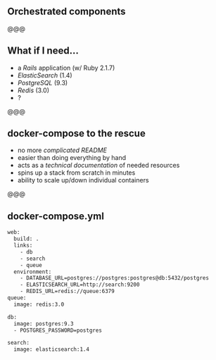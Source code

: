 <!-- .slide: data-state="contrasted" -->

## **Orchestrated** components

@@@

## What if I need…

- a *Rails* application (w/ Ruby 2.1.7)
- *ElasticSearch* (1.4)
- *PostgreSQL* (9.3)
- *Redis* (3.0)
- ?

@@@

## **docker-compose** to the rescue

- no more *complicated README*
- easier than doing everything by hand
- acts as a *technical documentation* of needed resources
- spins up a stack from scratch in minutes
- ability to scale up/down individual containers

@@@

## docker-compose.yml

```bash
web:
  build: .
  links:
    - db
    - search
    - queue
  environment:
    - DATABASE_URL=postgres://postgres:postgres@db:5432/postgres
    - ELASTICSEARCH_URL=http://search:9200
    - REDIS_URL=redis://queue:6379
queue:
  image: redis:3.0

db:
  image: postgres:9.3
  - POSTGRES_PASSWORD=postgres

search:
  image: elasticsearch:1.4
```
